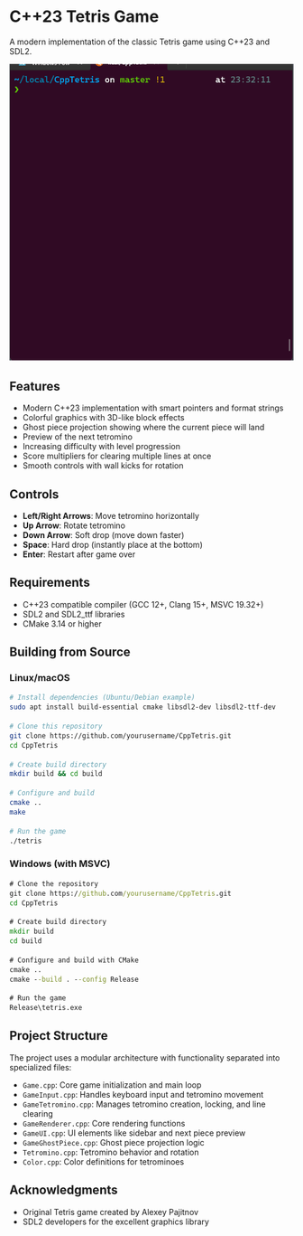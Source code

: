 # C++23 Tetris Game

A modern implementation of the classic Tetris game using C++23 and SDL2.

![Tetris Screenshot](resources/Tetris.gif)

## Features

- Modern C++23 implementation with smart pointers and format strings
- Colorful graphics with 3D-like block effects
- Ghost piece projection showing where the current piece will land
- Preview of the next tetromino
- Increasing difficulty with level progression
- Score multipliers for clearing multiple lines at once
- Smooth controls with wall kicks for rotation

## Controls

- **Left/Right Arrows**: Move tetromino horizontally
- **Up Arrow**: Rotate tetromino
- **Down Arrow**: Soft drop (move down faster)
- **Space**: Hard drop (instantly place at the bottom)
- **Enter**: Restart after game over

## Requirements

- C++23 compatible compiler (GCC 12+, Clang 15+, MSVC 19.32+)
- SDL2 and SDL2_ttf libraries
- CMake 3.14 or higher

## Building from Source

### Linux/macOS

```bash
# Install dependencies (Ubuntu/Debian example)
sudo apt install build-essential cmake libsdl2-dev libsdl2-ttf-dev

# Clone this repository
git clone https://github.com/yourusername/CppTetris.git
cd CppTetris

# Create build directory
mkdir build && cd build

# Configure and build
cmake ..
make

# Run the game
./tetris
```

### Windows (with MSVC)

```cmd
# Clone the repository
git clone https://github.com/yourusername/CppTetris.git
cd CppTetris

# Create build directory
mkdir build
cd build

# Configure and build with CMake
cmake ..
cmake --build . --config Release

# Run the game
Release\tetris.exe
```

## Project Structure

The project uses a modular architecture with functionality separated into specialized files:

- `Game.cpp`: Core game initialization and main loop
- `GameInput.cpp`: Handles keyboard input and tetromino movement
- `GameTetromino.cpp`: Manages tetromino creation, locking, and line clearing
- `GameRenderer.cpp`: Core rendering functions
- `GameUI.cpp`: UI elements like sidebar and next piece preview
- `GameGhostPiece.cpp`: Ghost piece projection logic
- `Tetromino.cpp`: Tetromino behavior and rotation
- `Color.cpp`: Color definitions for tetrominoes

## Acknowledgments

- Original Tetris game created by Alexey Pajitnov
- SDL2 developers for the excellent graphics library
